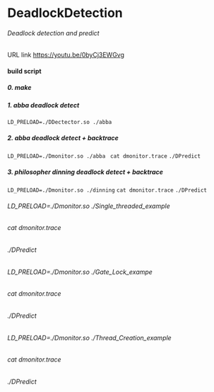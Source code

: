 # DeadlockDetection
###### Deadlock detection and predict



URL link https://youtu.be/0byCj3EWGvg


#### build script
##### 0. make

##### 1. abba deadlock detect
`LD_PRELOAD=./DDectector.so ./abba`

##### 2. abba deadlock detect + backtrace
`LD_PRELOAD=./Dmonitor.so ./abba `
`cat dmonitor.trace`
`./DPredict`

##### 3. philosopher dinning deadlock detect + backtrace
`LD_PRELOAD=./Dmonitor.so ./dinning`
`cat dmonitor.trace`
`./DPredict`

###### LD_PRELOAD=./Dmonitor.so ./Single_threaded_example
###### cat dmonitor.trace
###### ./DPredict


###### LD_PRELOAD=./Dmonitor.so ./Gate_Lock_exampe
###### cat dmonitor.trace
###### ./DPredict

###### LD_PRELOAD=./Dmonitor.so ./Thread_Creation_example
###### cat dmonitor.trace
###### ./DPredict
